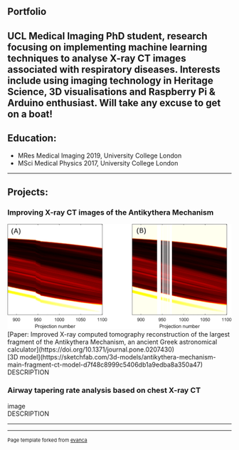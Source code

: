 ## Portfolio
UCL Medical Imaging PhD student, research focusing on implementing machine learning techniques to analyse X-ray CT images associated with respiratory diseases.
Interests include using imaging technology in Heritage Science, 3D visualisations and Raspberry Pi & Arduino enthusiast.
Will take any excuse to get on a boat!
---
## Education:
* MRes Medical Imaging 2019, University College London<br>
* MSci Medical Physics 2017, University College London
---
## Projects:
### Improving X-ray CT images of the Antikythera Mechanism
<img src="images/akm_sino.png?raw=true"/>
[Paper: Improved X-ray computed tomography reconstruction of the largest fragment of the Antikythera Mechanism, an ancient Greek astronomical calculator](https://doi.org/10.1371/journal.pone.0207430)
<br>
[3D model](https://sketchfab.com/3d-models/antikythera-mechanism-main-fragment-ct-model-d7f48c8999c5406db1a9edba8a350a47)
<br>
DESCRIPTION

### Airway tapering rate analysis based on chest X-ray CT
image
<br>
DESCRIPTION

---




---
<p style="font-size:11px">Page template forked from <a href="https://github.com/evanca/quick-portfolio">evanca</a></p>
<!-- Remove above link if you don't want to attibute -->
